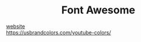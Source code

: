 <style>
h1 {
    text-align:center;
}
</style>

<h1> Font Awesome </h1>
<a href="https://fontawesome.com/">website</a> <br>
<a href="https://usbrandcolors.com/youtube-colors/">https://usbrandcolors.com/youtube-colors/</a>

